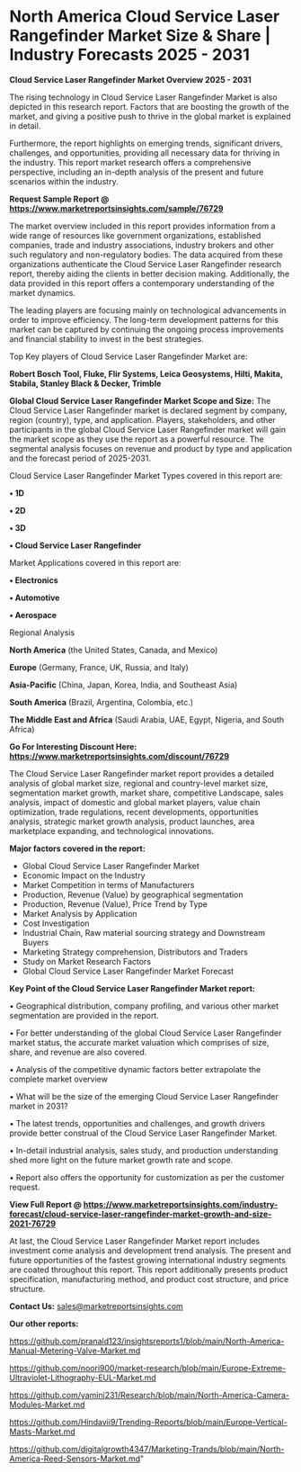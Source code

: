 # North America Cloud Service Laser Rangefinder Market Size & Share | Industry Forecasts 2025 - 2031

<Strong> Cloud Service Laser Rangefinder Market Overview 2025 - 2031</strong>

The rising technology in Cloud Service Laser Rangefinder Market is also depicted in this research report. Factors that are boosting the growth of the market, and giving a positive push to thrive in the global market is explained in detail.

Furthermore, the report highlights on emerging trends, significant drivers, challenges, and opportunities, providing all necessary data for thriving in the industry. This report market research offers a comprehensive perspective, including an in-depth analysis of the present and future scenarios within the industry.

<strong>Request Sample Report @ <a href=https://www.marketreportsinsights.com/sample/76729>https://www.marketreportsinsights.com/sample/76729</a></strong>

The market overview included in this report provides information from a wide range of resources like government organizations, established companies, trade and industry associations, industry brokers and other such regulatory and non-regulatory bodies. The data acquired from these organizations authenticate the Cloud Service Laser Rangefinder research report, thereby aiding the clients in better decision making. Additionally, the data provided in this report offers a contemporary understanding of the market dynamics.

The leading players are focusing mainly on technological advancements in order to improve efficiency. The long-term development patterns for this market can be captured by continuing the ongoing process improvements and financial stability to invest in the best strategies.

Top Key players of Cloud Service Laser Rangefinder Market are:

<strong>Robert Bosch Tool, Fluke, Flir Systems, Leica Geosystems, Hilti, Makita, Stabila, Stanley Black & Decker, Trimble</strong>

<strong><b>Global Cloud Service Laser Rangefinder Market Scope and Size:</b></strong>
The Cloud Service Laser Rangefinder market is declared segment by company, region (country), type, and application. Players, stakeholders, and other participants in the global Cloud Service Laser Rangefinder market will gain the market scope as they use the report as a powerful resource. The segmental analysis focuses on revenue and product by type and application and the forecast period of 2025-2031.

Cloud Service Laser Rangefinder Market Types covered in this report are:

<strong>• 1D

• 2D

• 3D

• Cloud Service Laser Rangefinder</strong>

Market Applications covered in this report are:

<strong>• Electronics

• Automotive

• Aerospace</strong> 

Regional Analysis

<strong>North America</strong> (the United States, Canada, and Mexico)

<strong>Europe</strong> (Germany, France, UK, Russia, and Italy)

<strong>Asia-Pacific</strong> (China, Japan, Korea, India, and Southeast Asia)

<strong>South America</strong> (Brazil, Argentina, Colombia, etc.)

<strong>The Middle East and Africa</strong> (Saudi Arabia, UAE, Egypt, Nigeria, and South Africa)

<strong>Go For Interesting Discount Here: <a href=https://www.marketreportsinsights.com/discount/76729>https://www.marketreportsinsights.com/discount/76729</a></strong>

The Cloud Service Laser Rangefinder market report provides a detailed analysis of global market size, regional and country-level market size, segmentation market growth, market share, competitive Landscape, sales analysis, impact of domestic and global market players, value chain optimization, trade regulations, recent developments, opportunities analysis, strategic market growth analysis, product launches, area marketplace expanding, and technological innovations.

<strong><b>Major factors covered in the report:</b></strong>
<ul>
  <li>Global Cloud Service Laser Rangefinder Market </li>
  <li>Economic Impact on the Industry</li>
  <li>Market Competition in terms of Manufacturers</li>
  <li>Production, Revenue (Value) by geographical segmentation</li>
  <li>Production, Revenue (Value), Price Trend by Type</li>
  <li>Market Analysis by Application</li>
  <li>Cost Investigation</li>
  <li>Industrial Chain, Raw material sourcing strategy and Downstream Buyers</li>
  <li>Marketing Strategy comprehension, Distributors and Traders</li>
  <li>Study on Market Research Factors</li>
  <li>Global Cloud Service Laser Rangefinder Market Forecast</li>
</ul>

<strong><b>Key Point of the Cloud Service Laser Rangefinder Market report:</b></strong>

• Geographical distribution, company profiling, and various other market segmentation are provided in the report.

• For better understanding of the global Cloud Service Laser Rangefinder market status, the accurate market valuation which comprises of size, share, and revenue are also covered.

• Analysis of the competitive dynamic factors better extrapolate the complete market overview

• What will be the size of the emerging Cloud Service Laser Rangefinder market in 2031?

• The latest trends, opportunities and challenges, and growth drivers provide better construal of the Cloud Service Laser Rangefinder Market.

• In-detail industrial analysis, sales study, and production understanding shed more light on the future market growth rate and scope.

• Report also offers the opportunity for customization as per the customer request.

<strong><b>View Full Report @ <a href=https://www.marketreportsinsights.com/industry-forecast/cloud-service-laser-rangefinder-market-growth-and-size-2021-76729>https://www.marketreportsinsights.com/industry-forecast/cloud-service-laser-rangefinder-market-growth-and-size-2021-76729</a></b></strong>


At last, the Cloud Service Laser Rangefinder Market report includes investment come analysis and development trend analysis. The present and future opportunities of the fastest growing international industry segments are coated throughout this report. This report additionally presents product specification, manufacturing method, and product cost structure, and price structure.

<strong>Contact Us:</strong>
sales@marketreportsinsights.com

<strong>Our other reports:</strong>

<a href=https://github.com/pranald123/insightsreports1/blob/main/North-America-Manual-Metering-Valve-Market.md>https://github.com/pranald123/insightsreports1/blob/main/North-America-Manual-Metering-Valve-Market.md</a>

<a href=https://github.com/noori900/market-research/blob/main/Europe-Extreme-Ultraviolet-Lithography-EUL-Market.md>https://github.com/noori900/market-research/blob/main/Europe-Extreme-Ultraviolet-Lithography-EUL-Market.md</a>

<a href=https://github.com/yamini231/Research/blob/main/North-America-Camera-Modules-Market.md>https://github.com/yamini231/Research/blob/main/North-America-Camera-Modules-Market.md</a>

<a href=https://github.com/Hindavii9/Trending-Reports/blob/main/Europe-Vertical-Masts-Market.md>https://github.com/Hindavii9/Trending-Reports/blob/main/Europe-Vertical-Masts-Market.md</a>

<a href=https://github.com/digitalgrowth4347/Marketing-Trands/blob/main/North-America-Reed-Sensors-Market.md>https://github.com/digitalgrowth4347/Marketing-Trands/blob/main/North-America-Reed-Sensors-Market.md</a>"
